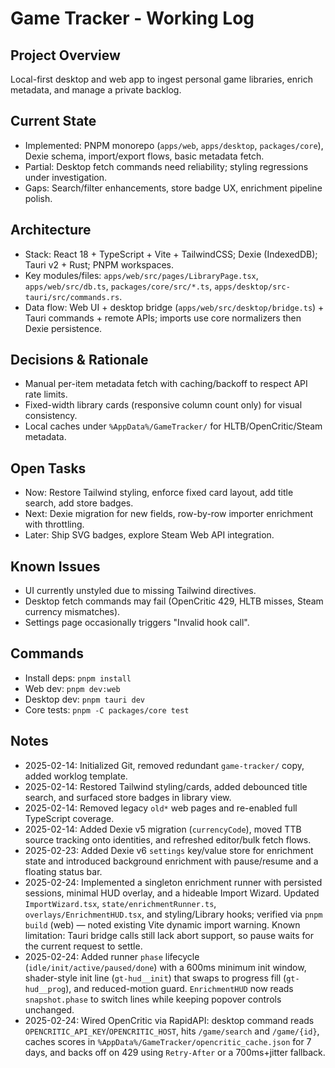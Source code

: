 # Game Tracker - Working Log

## Project Overview
Local-first desktop and web app to ingest personal game libraries, enrich metadata, and manage a private backlog.

## Current State
- Implemented: PNPM monorepo (`apps/web`, `apps/desktop`, `packages/core`), Dexie schema, import/export flows, basic metadata fetch.
- Partial: Desktop fetch commands need reliability; styling regressions under investigation.
- Gaps: Search/filter enhancements, store badge UX, enrichment pipeline polish.

## Architecture
- Stack: React 18 + TypeScript + Vite + TailwindCSS; Dexie (IndexedDB); Tauri v2 + Rust; PNPM workspaces.
- Key modules/files: `apps/web/src/pages/LibraryPage.tsx`, `apps/web/src/db.ts`, `packages/core/src/*.ts`, `apps/desktop/src-tauri/src/commands.rs`.
- Data flow: Web UI + desktop bridge (`apps/web/src/desktop/bridge.ts`) + Tauri commands + remote APIs; imports use core normalizers then Dexie persistence.

## Decisions & Rationale
- Manual per-item metadata fetch with caching/backoff to respect API rate limits.
- Fixed-width library cards (responsive column count only) for visual consistency.
- Local caches under `%AppData%/GameTracker/` for HLTB/OpenCritic/Steam metadata.

## Open Tasks
- Now: Restore Tailwind styling, enforce fixed card layout, add title search, add store badges.
- Next: Dexie migration for new fields, row-by-row importer enrichment with throttling.
- Later: Ship SVG badges, explore Steam Web API integration.

## Known Issues
- UI currently unstyled due to missing Tailwind directives.
- Desktop fetch commands may fail (OpenCritic 429, HLTB misses, Steam currency mismatches).
- Settings page occasionally triggers "Invalid hook call".

## Commands
- Install deps: `pnpm install`
- Web dev: `pnpm dev:web`
- Desktop dev: `pnpm tauri dev`
- Core tests: `pnpm -C packages/core test`

## Notes
- 2025-02-14: Initialized Git, removed redundant `game-tracker/` copy, added worklog template.
- 2025-02-14: Restored Tailwind styling/cards, added debounced title search, and surfaced store badges in library view.
- 2025-02-14: Removed legacy `old*` web pages and re-enabled full TypeScript coverage.
- 2025-02-14: Added Dexie v5 migration (`currencyCode`), moved TTB source tracking onto identities, and refreshed editor/bulk fetch flows.
- 2025-02-23: Added Dexie v6 `settings` key/value store for enrichment state and introduced background enrichment with pause/resume and a floating status bar.
- 2025-02-24: Implemented a singleton enrichment runner with persisted sessions, minimal HUD overlay, and a hideable Import Wizard. Updated `ImportWizard.tsx`, `state/enrichmentRunner.ts`, `overlays/EnrichmentHUD.tsx`, and styling/Library hooks; verified via `pnpm build` (web) — noted existing Vite dynamic import warning. Known limitation: Tauri bridge calls still lack abort support, so pause waits for the current request to settle.
- 2025-02-24: Added runner `phase` lifecycle (`idle/init/active/paused/done`) with a 600ms minimum init window, shader-style init line (`gt-hud__init`) that swaps to progress fill (`gt-hud__prog`), and reduced-motion guard. `EnrichmentHUD` now reads `snapshot.phase` to switch lines while keeping popover controls unchanged.
- 2025-02-24: Wired OpenCritic via RapidAPI: desktop command reads `OPENCRITIC_API_KEY`/`OPENCRITIC_HOST`, hits `/game/search` and `/game/{id}`, caches scores in `%AppData%/GameTracker/opencritic_cache.json` for 7 days, and backs off on 429 using `Retry-After` or a 700ms+jitter fallback.
